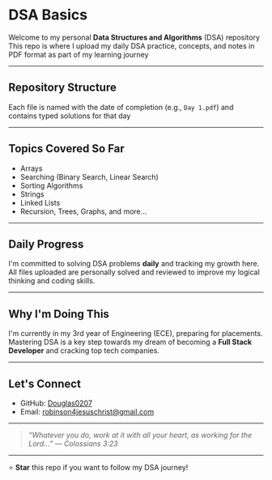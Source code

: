 # DSA Basics
         
Welcome to my personal **Data Structures and Algorithms** (DSA) repository 
This repo is where I upload my daily DSA practice, concepts, and notes in PDF format as part of my learning journey
      
--- 
    
## Repository Structure 

Each file is named with the date of completion (e.g., `Day 1.pdf`) and contains typed solutions for that day   
  
--- 
   
## Topics Covered So Far 
 
- Arrays  
-  Searching (Binary Search, Linear Search)   
-  Sorting Algorithms  
-  Strings
-  Linked Lists
-  Recursion, Trees, Graphs, and more...

---

## Daily Progress

I'm committed to solving DSA problems **daily** and tracking my growth here.  
All files uploaded are personally solved and reviewed to improve my logical thinking and coding skills.

---

## Why I'm Doing This

I'm currently in my 3rd year of Engineering (ECE), preparing for placements.  
Mastering DSA is a key step towards my dream of becoming a **Full Stack Developer** and cracking top tech companies.

---

## Let's Connect

- GitHub: [Douglas0207](https://github.com/Douglas0207)  
-  Email: robinson4jesuschrist@gmail.com  

---

> _“Whatever you do, work at it with all your heart, as working for the Lord…” — Colossians 3:23_

---

⭐ **Star** this repo if you want to follow my DSA journey!
